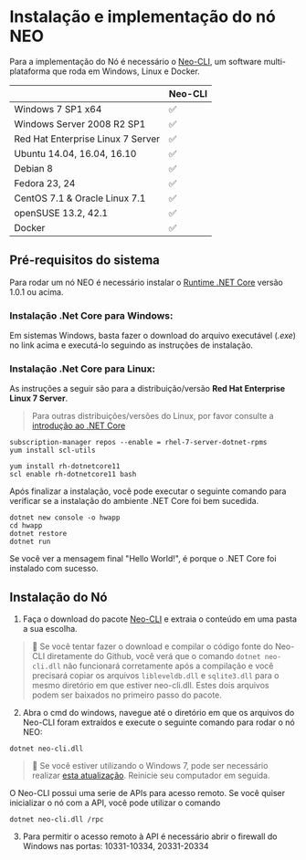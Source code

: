# Instalação e implementação do nó NEO

Para a implementação do Nó é necessário o [Neo-CLI](https://github.com/neo-project/neo-cli/releases), um software multi-plataforma que roda em Windows, Linux e Docker.


|                                   | Neo-CLI |
| --------------------------------- | ----------------- |
| Windows 7 SP1 x64                 | ✅                 |
| Windows Server 2008 R2 SP1        | ✅                 |
| Red Hat Enterprise Linux 7 Server | ✅                 |
| Ubuntu 14.04, 16.04, 16.10        | ✅                 |
| Debian 8                          | ✅                 |
| Fedora 23, 24                     | ✅                 |
| CentOS 7.1 & Oracle Linux 7.1     | ✅                 |
| openSUSE 13.2, 42.1               | ✅                 |
| Docker                            | ✅                 |



## Pré-requisitos do sistema

Para rodar um nó NEO é necessário instalar o [Runtime .NET Core](https://www.microsoft.com/net/download/core#/runtime) versão 1.0.1 ou acima. 


### Instalação **.Net Core** para Windows:

Em sistemas Windows, basta fazer o download do arquivo executável (*.exe*) no link acima e executá-lo seguindo as instruções de instalação. 


### Instalação **.Net Core** para Linux:

As instruções a seguir são para a distribuição/versão **Red Hat Enterprise Linux 7 Server**. 

> Para outras distribuições/versões do Linux, por favor consulte a [introdução ao .NET Core](https://docs.microsoft.com/pt-br/dotnet/core/get-started)


```
subscription-manager repos --enable = rhel-7-server-dotnet-rpms
yum install scl-utils
```

```
yum install rh-dotnetcore11
scl enable rh-dotnetcore11 bash
```

Após finalizar a instalação, você pode executar o seguinte comando para verificar se a instalação do ambiente .NET Core foi bem sucedida. 

```
dotnet new console -o hwapp
cd hwapp
dotnet restore
dotnet run
```

Se você ver a mensagem final "Hello World!", é porque o .NET Core foi instalado com sucesso.


## Instalação do Nó

1. Faça o download do pacote [Neo-CLI](https://github.com/neo-project/neo-cli/releases) e extraia o conteúdo em uma pasta a sua escolha.

> :memo:
> Se você tentar fazer o download e compilar o código fonte do Neo-CLI diretamente do Github, você verá que o comando `dotnet neo-cli.dll` não funcionará corretamente após a compilação e você precisará copiar os arquivos `libleveldb.dll` e `sqlite3.dll` para o mesmo diretório em que estiver neo-cli.dll. Estes dois arquivos podem ser baixados no primeiro passo do pacote.

2. Abra o cmd do windows, navegue até o diretório em que os arquivos do Neo-CLI foram extraídos e execute o seguinte comando para rodar o nó NEO:

```
dotnet neo-cli.dll
```

> :memo:
> Se você estiver utilizando o Windows 7, pode ser necessário realizar [esta atualização](https://support.microsoft.com/pt-br/help/2533623/microsoft-security-advisory-insecure-library-loading-could-allow-remot). Reinicie seu computador em seguida.


O Neo-CLI possui uma serie de APIs para acesso remoto. Se você quiser inicializar o nó com a API, você pode utilizar o comando
```
dotnet neo-cli.dll /rpc
```
3. Para permitir o acesso remoto à API é necessário abrir o firewall do Windows nas portas: 10331-10334, 20331-20334
